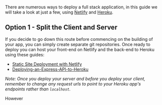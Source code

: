 There are numerous ways to deploy a full stack application, in this guide we will take a look at just a few, using [Netlify](https://www.netlify.com/) and [Heroku](https://www.heroku.com/).

## Option 1 - Split the Client and Server

If you decide to go down this route before commencing on the building of your app, you can simply create separate git repositories. Once ready to deploy you can host your front-end on Netlify and the back-end to Heroku using these guides:

- [Static Site Deployment with Netlify](https://github.com/getfutureproof/fp_guides_wiki/wiki/Deploy-101)
- [Deploying-an-Express-API-to-Heroku](https://github.com/getfutureproof/fp_guides_wiki/wiki/Deploying-an-Express-API-to-Heroku)

_Note: Once you deploy your server and before you deploy your client, remember to change any request urls to point to your Heroku app's endpoints rather than `localhost`._

However 